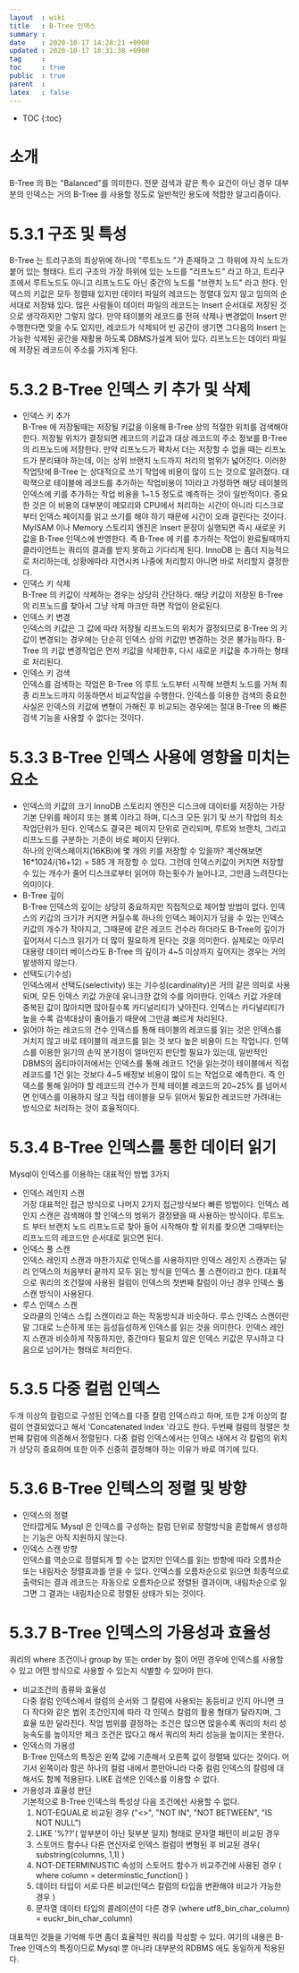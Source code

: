 ```yaml
---
layout  : wiki
title   : B-Tree 인덱스 
summary : 
date    : 2020-10-17 14:28:21 +0900
updated : 2020-10-17 18:31:38 +0900
tag     : 
toc     : true
public  : true
parent  : 
latex   : false
---
```

* TOC
{:toc}

# 소개 
  B-Tree 의 B는 "Balanced"를 의미한다. 전문 검색과 같은 특수 요건이 아닌 경우 대부분의 인덱스는 거의 B-Tree 를 사용할 정도로 일반적인 용도에 적합한 알고리즘이다.
  
# 5.3.1 구조 및 특성 
  B-Tree 는 트리구조의 최상위에 하나의 "루트노드 "가 존재하고 그 하위에 자식 노드가 붙어 있는 형태다. 트리 구조의 가장 하위에 있는 노드를 "리프노드" 라고 하고, 트리구조에서 루트노드도 아니고 리프노드도 아닌 중간의 노드를 "브랜치 노드" 라고 한다. 
  인덱스의 키값은 모두 정렬돼 있지만 데이터 파일의 레코드는 정렬대 있지 않고 임의의 순서대로 저장돼 있다. 많은 사람들이 데이터 파일의 레코드는 Insert 순서대로 저장된 것으로 생각하지만 그렇지 않다. 만약 테이블의 레코드를 전혀 삭제나 변경없이 Insert 만 수행한다면 맞을 수도 있지만, 레코드가 삭제되어 빈 공간이 생기면 그다음의 Insert 는 가능한 삭제된 공간을 재활용 하도록 DBMS가설계 되어 있다.
  리프노드는 데이터 파일에 저장된 레코드이 주소를 가지계 된다.
  
# 5.3.2 B-Tree 인덱스 키 추가 및 삭제 
  - 인덱스 키 추가  
    B-Tree 에 저장될때는 저장될 키값을 이용해 B-Tree 상의 적절한 위치를 검색해야 한다. 저장될 위치가 결정되면 레코드의 키값과 대상 레코드의 주소 정보를 B-Tree 의 리프노드에 저장한다. 만약 리프노드가 꽉차서 더는 저장할 수 없을 때는 리프노드가 분리돼야 하는데, 이는 상위 브랜치 노드까지 처리의 범위가 넓어진다. 이러한 작업탓에 B-Tree 는 상대적으로 쓰기 작업에 비용이 많이 드는 것으로 알려졌다. 
    대락젹으로 테이블에 레코드를 추가하는 작업비용이 1이라고 가정하면 해당 테이블의 인덱스에 키를 추가하는 작업 비용을 1~1.5 정도로 예측하는 것이 일반적이다. 중요한 것은 이 비용의 대부분이 메모리와 CPU에서 처리하는 시간이 아니라 디스크로부터 인덱스 페이지를 읽고 쓰기를 해야 하기 때문에 시간이 오래 걸린다는 것이다. 
    MyISAM 이나 Memory 스토리지 엔진은 Insert 문장이 실행되면 즉시 새로운 키값을 B-Tree 인덱스에 반영한다. 즉 B-Tree 에 키를 추가하는 작업이 완료될때까지 클라이언트는 쿼리의 결과를 받지 못하고 기다리게 된다.
    InnoDB 는 좀더 지능적으로 처리하는데, 상황에따라 지연시켜 나중에 처리할지 아니면 바로 처리할지 결정한다.
  - 인덱스 키 삭제  
    B-Tree 의 키값이 삭제하는 경우는 상당히 간단하다. 해당 키값이 저장된 B-Tree 의 리프노드를 찾아서 그냥 삭제 마크만 하면 작업이 완료된다. 
  - 인덱스 키 변경  
    인덱스의 키값은 그 값에 따라 저장될 리프노드의 위치가 결정되므로 B-Tree 의 키값이 변경되는 경우에는 단순히 인덱스 상의 키값만 변경하는 것은 불가능하다. B-Tree 의 키값 변경작업은 먼저 키값을 삭제한후, 다시 새로운 키값을 추가하는 형태로 처리된다. 
  - 인덱스 키 검색  
    인덱스를 검색하는 작업은 B-Tree 의 루트 노드부터 시작해 브랜치 노드를 거쳐 최종 리프노드까지 이동하면서 비교작업을 수행한다. 인덱스를 이용한 검색의 중요한 사실은 인덱스의 키값에 변형이 가해진 후 비교되는 경우에는 절대 B-Tree 의 빠른 검색 기능을 사용할 수 없다는 것이다. 
    
# 5.3.3 B-Tree 인덱스 사용에 영향을 미치는 요소 
  - 인덱스의 키값의 크기 
    InnoDB 스토리지 엔진은 디스크에 데이터를 저장하는 가장 기본 단위를 페이지 또는 블록 이라고 하며, 디스크 모든 읽기 및 쓰기 작업의 최소 작업단위가 된다. 인덱스도 결국은 페이지 단위로 관리되며, 루트와 브랜치, 그리고 리프노드를 구분하는 기준이 바로 페이지 단위다.  
    하나의 인덱스페이지(16KB)에 몇 개의 키를 저장할 수 있을까? 계산해보면 16*1024/(16+12) = 585 개 저장할 수 있다. 그런데 인덱스키값이 커지면 저장할수 있는 개수가 줄어 디스크로부터 읽어야 하는횟수가 늘어나고, 그만큼 느려진다는 의미이다. 
  - B-Tree 깊이  
    B-Tree 인덱스의 깊이는 상당히 중요하지만 직접적으로 제어할 방법이 없다. 인덱스의 키갑의 크기가 커지면 커질수록 하나의 인덱스 페이지가 담을 수 있는 인덱스 키값의 개수가 작아지고, 그때문에 같은 레코드 건수라 하더라도 B-Tree의 깊이가 깊어져서 디스크 읽기가 더 많이 필요하게 된다는 것을 의미한다. 실제로는 아무리 대용량 데이터 베이스라도 B-Tree 의 깊이가 4~5 이상까지 깊어지는 경우는 거의 발생하지 않는다.
  - 선택도(기수성)  
    인덱스에서 선택도(selectivity) 또는 기수성(cardinality)은 거의 같은 의미로 사용되며, 모든 인덱스 키값 가운데 유니크한 값의 수를 의미한다. 인덱스 키값 가운데 중복된 값이 많아지면 많아질수록 카디널리티가 낮아진다. 인덱스는 카디널리티가 높을 수록 검색대상이 줄어들기 때문에 그만큼 빠르게 처리된다. 
  - 읽어야 하는 레코드의 건수 
    인덱스를 통해 테이블의 레코드를 읽는 것은 인덱스를 거치지 않고 바로 테이블의 레코드를 읽는 것 보다 높은 비용이 드는 작업니다. 인덱스를 이용한 읽기의 손익 분기점이 얼마인지 판단할 필요가 있는데, 일반적인 DBMS의 옵티마이저에서는 인덱스를 통해 레코드 1건을 읽는것이 테이블에서 직접 레코드를 1건 읽는 것보다 4~5 배정보 비용이 많이 드는 작업으로 예측한다. 즉 인덱스를 통해 읽어야 할 레코드의 건수가 전체 테이블 레코드의 20~25% 를 넘어서면 인덱스를 이용하지 않고 직접 테이블을 모두 읽어서 필요한 레코드만 가려내는 방식으로 처리하는 것이 효율적이다.
    
# 5.3.4 B-Tree 인덱스를 통한 데이터 읽기 
  Mysql이 인덱스를 이용하는 대표적인 방법 3가지  
  - 인덱스 레인지 스캔  
    가장 대표적인 접근 방식으로 나머지 2가지 접근방식보다 빠른 방법이다. 인덱스 레인지 스캔은 검색해야 할 인덱스의 범위가 결정됐을 때 사용하는 방식이다. 루트노드 부터 브랜치 노드 리프노드로 찾아 들어 시작해야 할 위치를 찾으면 그때부터는 리프노드의 레코드만 순서대로 읽으면 된다.  
  - 인덱스 풀 스캔  
    인덱스 레인지 스캔과 마찬가지로 인덱스를 사용하지만 인덱스 레인지 스캔과는 달리 인덱스의 처음부터 끝까지 모두 읽는 방식을 인덱스 풀 스캔이라고 한다. 대표적으로 쿼리의 조건절에 사용된 컬럼이 인덱스의 첫번째 칼럼이 아닌 경우 인덱스 풀 스캔 방식이 사용된다.  
  - 루스 인덱스 스캔  
    오라클의 인덱스 스킵 스캔이라고 하는 작동방식과 비슷하다. 루스 인덱스 스캔이란 말 그대로 느슨하게 또는 듬성듬성하게 인덱스를 읽는 것을 의미한다. 인덱스 레인지 스캔과 비슷하게 작동하지만, 중간마다 필요치 않은 인덱스 키값은 무시하고 다음으로 넘어가는 형태로 처리한다.  

# 5.3.5 다중 컬럼 인덱스 
  두개 이상의 컬럼으로 구성된 인덱스를 다중 칼럼 인덱스라고 하며, 또한 2개 이상의 칼럼이 연결되었다고 해서 'Concatenated Index '라고도 한다. 두번째 컬럼의 정렬은 첫번째 칼럼에 의존해서 정렬된다. 다중 컬럼 인덱스에서는 인덱스 내에서 각 칼럼의 위치가 상당히 중요하며 또한 아주 신중히 결정해야 하는 이유가 바로 여기에 있다. 
  
# 5.3.6 B-Tree 인텍스의 정렬 및 방향 
  - 인덱스의 정렬  
    안타깝게도 Mysql 은 인덱스를 구성하는 칼럼 단위로 정렬방식을 혼합해서 생성하는 기능은 아직 지원하지 않는다.
  - 인덱스 스캔 방향  
    인덱스를 역순으로 정렬되게 할 수는 없지만 인덱스를 읽는 방향에 따라 오름차순 또는 내림차순 정렬효과를 얻을 수 있다. 인덱스를 오름차순으로 읽으면 최종적으로 출력되는 결과 레코드는 자동으로 오름차순으로 정렬된 결과이며, 내림차순으로 일그면 그 결과는 내림차순으로 정렬된 상태가 되는 것이다. 

# 5.3.7 B-Tree 인덱스의 가용성과 효율성 
  쿼리의 where 조건이나 group by 또는 order by 절이 어떤 경우에 인덱스를 사용할 수 있고 어떤 방식으로 사용할 수 있는지 식별할 수 있어야 한다.
  - 비교조건의 종류와 효율성  
    다중 컬럼 인덱스에서 컬럼의 순서와 그 칼럼에 사용되는 동등비교 인지 아니면 크다 작다와 같은 범위 조건인지에 따라 각 인덱스 칼럼의 활용 형태가 달라지며, 그 효율 또한 달라진다. 작업 범위를 결정하는 조건은 많으면 많을수록 쿼리의 처리 성능속도를 높이지만 체크 조건은 많다고 해서 쿼리의 처리 성능을 높이지는 못한다.  
  - 인덱스의 가용성  
    B-Tree 인덱스의 특징은 왼쪽 값에 기준해서 오른쪽 값이 정렬돼 있다는 것이다. 어기서 왼쪽이라 함은 하나의 컬럼 내에서 뿐만아니라 다중 컬럼 인덱스의 칼럼에 대해서도 함께 적용된다. LIKE 검색은 인덱스를 이용할 수 없다. 
  - 가용성과 효율성 판단  
    기본적으로 B-Tree 인덱스의 특성상 다음 조건에선 사용할 수 없다. 
    1. NOT-EQUAL로 비교된 경우 ("<>", "NOT IN", "NOT BETWEEN", "IS NOT NULL")
    2. LIKE '%??'( 앞부분이 아닌 뒷부분 일치) 형태로 문자열 패턴이 비교된 경우
    3. 스토어드 함수나 다른 연산자로 인덱스 컬럼이 변형된 후 비교된 경우( substring(columns, 1,1) )
    4. NOT-DETERMINUSTIC 속성의 스토어드 함수가 비교주건에 사용된 경우 ( where column = determinstic_function() )
    5. 데이터 타입이 서로 다른 비교(인덱스 칼럼의 타입을 변환해야 비교가 가능한 경우 )
    6. 문자열 데이터 타입의 콜레이션이 다른 경우 (where utf8_bin_char_column) = euckr_bin_char_column) 

  대표적인 것들을 기억해 두면 좀더 효율적인 쿼리를 작성할 수 있다. 여기의 내용은 B-Tree 인덱스의 특징이므로 Mysql 뿐 아니라 대부분의 RDBMS 에도 동일하게 적용된다. 

    

